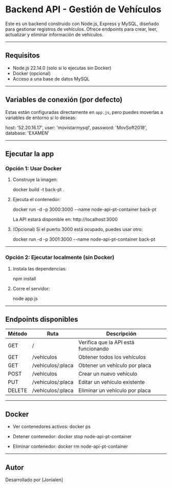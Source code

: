 # Backend API - Gestión de Vehículos

Este es un backend construido con Node.js, Express y MySQL, diseñado para gestionar registros de vehículos. Ofrece endpoints para crear, leer, actualizar y eliminar información de vehículos.

---

## Requisitos

- Node.js 22.14.0 (solo si lo ejecutas sin Docker)
- Docker (opcional)
- Acceso a una base de datos MySQL

---

## Variables de conexión (por defecto)

Estas están configuradas directamente en `app.js`, pero puedes moverlas a variables de entorno si lo deseas:

host: '52.20.16.17',
user: 'movistarmysql',
password: 'MovSoft2018',
database: 'EXAMEN'

---

## Ejecutar la app

### Opción 1: Usar Docker

1. Construye la imagen:

   docker build -t back-pt .

2. Ejecuta el contenedor:

   docker run -d -p 3000:3000 --name node-api-pt-container back-pt

   La API estará disponible en: http://localhost:3000

3. (Opcional) Si el puerto 3000 está ocupado, puedes usar otro:

   docker run -d -p 3001:3000 --name node-api-pt-container back-pt

---

### Opción 2: Ejecutar localmente (sin Docker)

1. Instala las dependencias:

   npm install

2. Corre el servidor:

   node app.js

---

## Endpoints disponibles

Método | Ruta                | Descripción
-------|---------------------|------------------------------------------
GET    | /                   | Verifica que la API está funcionando
GET    | /vehiculos          | Obtener todos los vehículos
GET    | /vehiculos/:placa   | Obtener un vehículo por placa
POST   | /vehiculos          | Crear un nuevo vehículo
PUT    | /vehiculos/:placa   | Editar un vehículo existente
DELETE | /vehiculos/:placa   | Eliminar un vehículo por placa

---

## Docker

- Ver contenedores activos:
  docker ps

- Detener contenedor:
  docker stop node-api-pt-container

- Eliminar contenedor:
  docker rm node-api-pt-container

---

## Autor

Desarrollado por [Jonialen]

